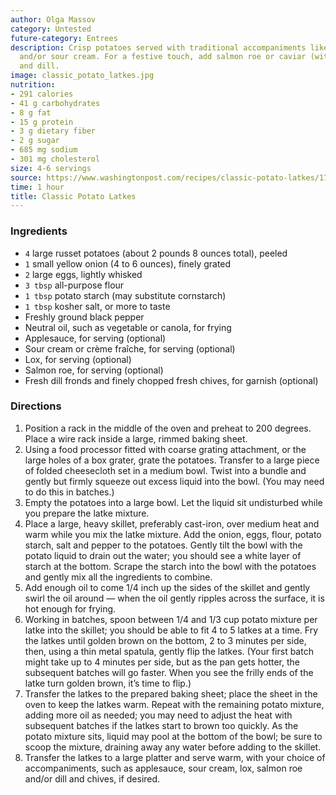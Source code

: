```yaml
---
author: Olga Massov
category: Untested
future-category: Entrees
description: Crisp potatoes served with traditional accompaniments like applesauce
  and/or sour cream. For a festive touch, add salmon roe or caviar (with crème fraîche)
  and dill.
image: classic_potato_latkes.jpg
nutrition:
- 291 calories
- 41 g carbohydrates
- 8 g fat
- 15 g protein
- 3 g dietary fiber
- 2 g sugar
- 685 mg sodium
- 301 mg cholesterol
size: 4-6 servings
source: https://www.washingtonpost.com/recipes/classic-potato-latkes/17674/?itid=lk_inline_manual_82
time: 1 hour
title: Classic Potato Latkes
---
```


### Ingredients

* `4` large russet potatoes (about 2 pounds 8 ounces total), peeled
* `1` small yellow onion (4 to 6 ounces), finely grated
* `2` large eggs, lightly whisked
* `3 tbsp` all-purpose flour
* `1 tbsp` potato starch (may substitute cornstarch)
* `1 tbsp` kosher salt, or more to taste
* Freshly ground black pepper
* Neutral oil, such as vegetable or canola, for frying
* Applesauce, for serving (optional)
* Sour cream or crème fraîche, for serving (optional)
* Lox, for serving (optional)
* Salmon roe, for serving (optional)
* Fresh dill fronds and finely chopped fresh chives, for garnish (optional)

### Directions

1. Position a rack in the middle of the oven and preheat to 200 degrees. Place a wire rack inside a large, rimmed baking sheet.
2. Using a food processor fitted with coarse grating attachment, or the large holes of a box grater, grate the potatoes. Transfer to a large piece of folded cheesecloth set in a medium bowl. Twist into a bundle and gently but firmly squeeze out excess liquid into the bowl. (You may need to do this in batches.)
3. Empty the potatoes into a large bowl. Let the liquid sit undisturbed while you prepare the latke mixture.
4. Place a large, heavy skillet, preferably cast-iron, over medium heat and warm while you mix the latke mixture. Add the onion, eggs, flour, potato starch, salt and pepper to the potatoes. Gently tilt the bowl with the potato liquid to drain out the water; you should see a white layer of starch at the bottom. Scrape the starch into the bowl with the potatoes and gently mix all the ingredients to combine.
5. Add enough oil to come 1/4 inch up the sides of the skillet and gently swirl the oil around — when the oil gently ripples across the surface, it is hot enough for frying.
6. Working in batches, spoon between 1/4 and 1/3 cup potato mixture per latke into the skillet; you should be able to fit 4 to 5 latkes at a time. Fry the latkes until golden brown on the bottom, 2 to 3 minutes per side, then, using a thin metal spatula, gently flip the latkes. (Your first batch might take up to 4 minutes per side, but as the pan gets hotter, the subsequent batches will go faster. When you see the frilly ends of the latke turn golden brown, it’s time to flip.)
7. Transfer the latkes to the prepared baking sheet; place the sheet in the oven to keep the latkes warm. Repeat with the remaining potato mixture, adding more oil as needed; you may need to adjust the heat with subsequent batches if the latkes start to brown too quickly. As the potato mixture sits, liquid may pool at the bottom of the bowl; be sure to scoop the mixture, draining away any water before adding to the skillet.
8. Transfer the latkes to a large platter and serve warm, with your choice of accompaniments, such as applesauce, sour cream, lox, salmon roe and/or dill and chives, if desired.